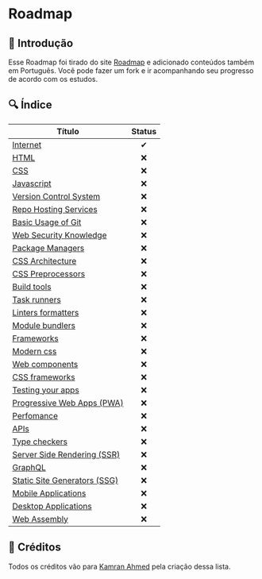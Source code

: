 # Roadmap

## 📝 Introdução
Esse Roadmap foi tirado do site [Roadmap](https://roadmap.sh/frontend) e adicionado conteúdos também em Português. Você pode fazer um fork e ir acompanhando seu progresso de acordo com os estudos.

## 🔍 Índice 

| Título      |  Status | 
| ---------- | :-----: | 
| [Internet](./1-Internet.MD) |  ✔   | 
| [HTML]()  |  ❌   |
| [CSS]()  | ❌   |
| [Javascript]()  | ❌   |
| [Version Control System]()  | ❌   |
| [Repo Hosting Services]()  | ❌   |
| [Basic Usage of Git]()   | ❌   |
| [Web Security Knowledge]()  | ❌   |
| [Package Managers]()   | ❌   |
| [CSS Architecture]()   | ❌   |
| [CSS Preprocessors]()   | ❌   |
| [Build tools]()   | ❌   |
| [Task runners]()   | ❌   |
| [Linters formatters]()   | ❌   |
| [Module bundlers]()   | ❌   |
| [Frameworks]()  | ❌   |
| [Modern css]()   | ❌   |
| [Web components]()  | ❌   |
| [CSS frameworks]()   | ❌   |
| [Testing your apps]()   | ❌   |
| [Progressive Web Apps (PWA)]()   | ❌   |
| [Perfomance]()   | ❌   |
| [APIs]()   | ❌   |
| [Type checkers]()   | ❌   |
| [Server Side Rendering (SSR)]()   | ❌   |
| [GraphQL]()   | ❌   |
| [Static Site Generators (SSG)]()   | ❌   |
| [Mobile Applications]()   | ❌   |
| [Desktop Applications]()   | ❌   |
| [Web Assembly]()  | ❌   |


## 🌟 Créditos
Todos os créditos vão para [Kamran Ahmed](https://github.com/kamranahmedse) pela criação dessa lista.